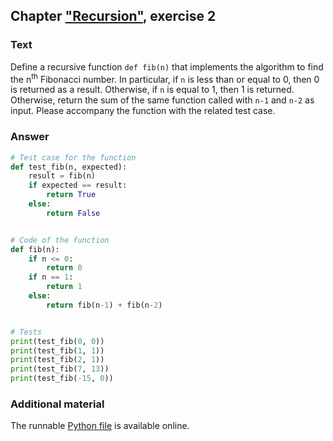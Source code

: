 ## Chapter ["Recursion"](https://comp-think.github.io/book/08.pdf), exercise 2

### Text
Define a recursive function `def fib(n)` that implements the algorithm to find the n<sup>th</sup> Fibonacci number. In particular, if `n` is less than or equal to 0, then 0 is returned as a result. Otherwise, if `n` is equal to 1, then 1 is returned. Otherwise, return the sum of the same function called with `n-1` and `n-2` as input. Please accompany the function with the related test case. 

### Answer
```python
# Test case for the function
def test_fib(n, expected):
    result = fib(n)
    if expected == result:
        return True
    else:
        return False


# Code of the function
def fib(n):
    if n <= 0:
        return 0
    if n == 1:
        return 1
    else:
        return fib(n-1) + fib(n-2)


# Tests
print(test_fib(0, 0))
print(test_fib(1, 1))
print(test_fib(2, 1))
print(test_fib(7, 13))
print(test_fib(-15, 0))
```

### Additional material
The runnable [Python file](exercise-1.py) is available online.